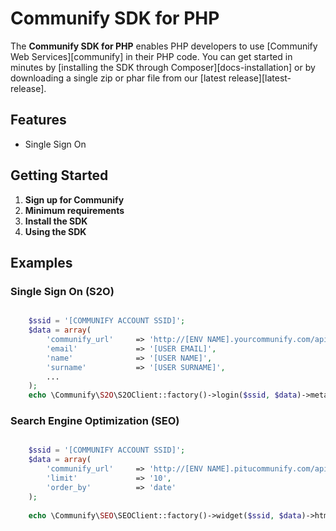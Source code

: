 # Communify SDK for PHP

The **Communify SDK for PHP** enables PHP developers to use [Communify Web Services][communify]
in their PHP code. You can get started in
minutes by [installing the SDK through Composer][docs-installation] or by
downloading a single zip or phar file from our [latest release][latest-release].

## Features

* Single Sign On

## Getting Started

1. **Sign up for Communify**
1. **Minimum requirements**
1. **Install the SDK**
1. **Using the SDK**

## Examples

### Single Sign On (S2O)

```php

    $ssid = '[COMMUNIFY ACCOUNT SSID]';
    $data = array(
        'communify_url' 	=> 'http://[ENV NAME].yourcommunify.com/api/[ENV NAME]',
        'email'     		=> '[USER EMAIL]',
        'name'      		=> '[USER NAME]',
        'surname'   		=> '[USER SURNAME]',
        ...
    );
    echo \Communify\S2O\S2OClient::factory()->login($ssid, $data)->metas();

```

### Search Engine Optimization (SEO)

```php

    $ssid = '[COMMUNIFY ACCOUNT SSID]';
    $data = array(
        'communify_url' 	=> 'http://[ENV NAME].pitucommunify.com/api/[ENV NAME]',
        'limit'             => '10',
        'order_by'          => 'date'
    );
    
    echo \Communify\SEO\SEOClient::factory()->widget($ssid, $data)->html();

```